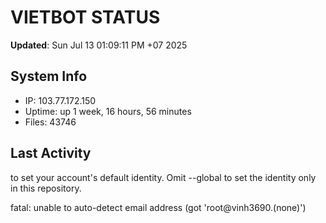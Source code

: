 # VIETBOT STATUS
**Updated**: Sun Jul 13 01:09:11 PM +07 2025

## System Info
- IP: 103.77.172.150
- Uptime: up 1 week, 16 hours, 56 minutes
- Files: 43746

## Last Activity

to set your account's default identity.
Omit --global to set the identity only in this repository.

fatal: unable to auto-detect email address (got 'root@vinh3690.(none)')
